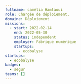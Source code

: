 ```yaml
---
fullname: camélia Hamlaoui
role: Chargée de déploiement,
domaine: Déploiement
missions:
  - start: 2022-02-14
    end: 2022-05-30
    status: independent
    employer: Fabrique numérique
    startups:
      - ecobalyse
startups:
  - ecobalyse
badges:
  - segur
teams: []
---
```


